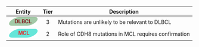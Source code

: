 |Entity|Tier|Description              |
|:----:|:----:|------------------------------|
|![DLBCL](images/icons/DLBCL_tier3.png) | 3 | Mutations are unlikely to be relevant to DLBCL|
|![MCL](images/icons/MCL_tier2.png) | 2 | Role of CDH8 mutations in MCL requires confirmation|
